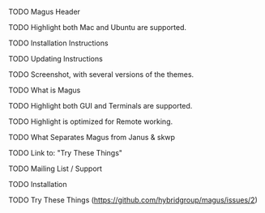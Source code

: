 TODO Magus Header

  TODO Highlight both Mac and Ubuntu are supported.

  TODO Installation Instructions

  TODO Updating Instructions

TODO Screenshot, with several versions of the themes.

TODO What is Magus

  TODO Highlight both GUI and Terminals are supported.

  TODO Highlight is optimized for Remote working.

  TODO What Separates Magus from Janus & skwp

  TODO Link to: "Try These Things"

TODO Mailing List / Support

TODO Installation

TODO Try These Things (https://github.com/hybridgroup/magus/issues/2)
